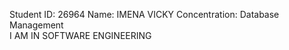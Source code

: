 Student ID: 26964 
Name: IMENA VICKY 
Concentration: Database Management  
I AM IN SOFTWARE ENGINEERING
